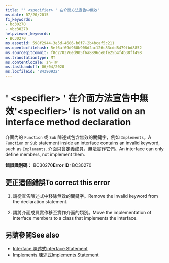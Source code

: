 ```yaml
---
title: "' <specifier> ' 在介面方法宣告中無效"
ms.date: 07/20/2015
f1_keywords:
- bc30270
- vbc30270
helpviewer_keywords:
- BC30270
ms.assetid: 598f2944-3e5d-4686-b6f7-2b4bcaf5c211
ms.openlocfilehash: 5ef6af69d960b908d2ac126c83cdd8479fbd8852
ms.sourcegitcommit: f8c270376ed905f6a8896ce0fe25b4f4b38ff498
ms.translationtype: MT
ms.contentlocale: zh-TW
ms.lasthandoff: 06/04/2020
ms.locfileid: "84390932"
---
```

# <a name="specifier-is-not-valid-on-an-interface-method-declaration"></a><span data-ttu-id="2148a-102">' \<specifier> ' 在介面方法宣告中無效</span><span class="sxs-lookup"><span data-stu-id="2148a-102">'\<specifier>' is not valid on an interface method declaration</span></span>
<span data-ttu-id="2148a-103">介面內的 `Function` 或 `Sub` 陳述式包含無效的關鍵字，例如 `Implements`。</span><span class="sxs-lookup"><span data-stu-id="2148a-103">A `Function` or `Sub` statement inside an interface contains an invalid keyword, such as `Implements`.</span></span> <span data-ttu-id="2148a-104">介面只會定義成員，無法實作它們。</span><span class="sxs-lookup"><span data-stu-id="2148a-104">An interface can only define members, not implement them.</span></span>  
  
 <span data-ttu-id="2148a-105">**錯誤識別碼：** BC30270</span><span class="sxs-lookup"><span data-stu-id="2148a-105">**Error ID:** BC30270</span></span>  
  
## <a name="to-correct-this-error"></a><span data-ttu-id="2148a-106">更正這個錯誤</span><span class="sxs-lookup"><span data-stu-id="2148a-106">To correct this error</span></span>  
  
1. <span data-ttu-id="2148a-107">請從宣告陳述式中移除無效的關鍵字。</span><span class="sxs-lookup"><span data-stu-id="2148a-107">Remove the invalid keyword from the declaration statement.</span></span>  
  
2. <span data-ttu-id="2148a-108">請將介面成員實作移至實作介面的類別。</span><span class="sxs-lookup"><span data-stu-id="2148a-108">Move the implementation of interface members to a class that implements the interface.</span></span>  
  
## <a name="see-also"></a><span data-ttu-id="2148a-109">另請參閱</span><span class="sxs-lookup"><span data-stu-id="2148a-109">See also</span></span>

- [<span data-ttu-id="2148a-110">Interface 陳述式</span><span class="sxs-lookup"><span data-stu-id="2148a-110">Interface Statement</span></span>](../language-reference/statements/interface-statement.md)
- [<span data-ttu-id="2148a-111">Implements 陳述式</span><span class="sxs-lookup"><span data-stu-id="2148a-111">Implements Statement</span></span>](../language-reference/statements/implements-statement.md)
